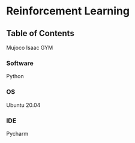 # Reinforcement Learning

## Table of Contents

Mujoco 
Isaac GYM

### Software

Python

### OS

Ubuntu 20.04

### IDE

Pycharm
